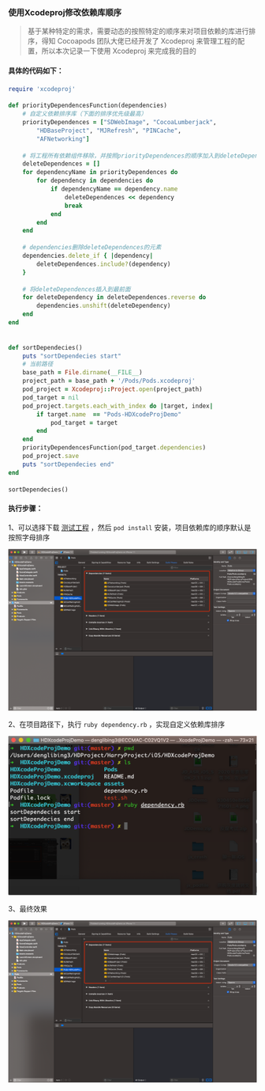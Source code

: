 ### 使用Xcodeproj修改依赖库顺序



> 基于某种特定的需求，需要动态的按照特定的顺序来对项目依赖的库进行排序，得知 Cocoapods 团队大佬已经开发了 Xcodeproj 来管理工程的配置，所以本次记录一下使用 Xcodeproj 来完成我的目的



#### 具体的代码如下：

```ruby
require 'xcodeproj'

def priorityDependencesFunction(dependencies)
    # 自定义依赖排序库（下面的排序优先级最高）
    priorityDependences = ["SDWebImage", "CocoaLumberjack",
        "HDBaseProject", "MJRefresh", "PINCache",
        "AFNetworking"]

    # 将工程所有依赖组件移除，并按照priorityDependences的顺序加入到deleteDependences中
    deleteDependences = []
    for dependencyName in priorityDependences do
        for dependency in dependencies do
            if dependencyName == dependency.name
                deleteDependences << dependency
                break
            end
        end
    end

    # dependencies删除deleteDependences的元素
    dependencies.delete_if { |dependency|
        deleteDependences.include?(dependency)
    }

    # 将deleteDependences插入到最前面
    for deleteDependency in deleteDependences.reverse do
        dependencies.unshift(deleteDependency)
    end
end


def sortDependecies()
    puts "sortDependecies start"
    # 当前路径
    base_path = File.dirname(__FILE__)
    project_path = base_path + '/Pods/Pods.xcodeproj'
    pod_project = Xcodeproj::Project.open(project_path)
    pod_target = nil
    pod_project.targets.each_with_index do |target, index|
        if target.name  == "Pods-HDXcodeProjDemo"
            pod_target = target
        end
    end
    priorityDependencesFunction(pod_target.dependencies)
    pod_project.save
    puts "sortDependecies end"
end

sortDependecies()
```



#### 执行步骤：

1、可以选择下载 [测试工程](https://github.com/erduoniba/HDXcodeProjDemo) ，然后 `pod install` 安装，项目依赖库的顺序默认是按照字母排序

![defalut_dependecies](./assets/default.jpg) 



2、在项目路径下，执行 `ruby dependency.rb` ，实现自定义依赖库排序

![sort_dependecies](./assets/sort.jpg) 



3、最终效果

![sorted_dependecies](./assets/sorted.jpg) 



